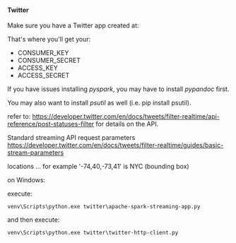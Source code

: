 #### Twitter

Make sure you have a Twitter app created at:

That's where you'll get your:

* CONSUMER_KEY
* CONSUMER_SECRET
* ACCESS_KEY
* ACCESS_SECRET

If you have issues installing _pyspark_, you may have to install _pypandoc_ first.

You may also want to install _psutil_ as well (i.e. pip install psutil).

refer to:
https://developer.twitter.com/en/docs/tweets/filter-realtime/api-reference/post-statuses-filter
for details on the API.

Standard streaming API request parameters
https://developer.twitter.com/en/docs/tweets/filter-realtime/guides/basic-stream-parameters

locations ... for example '-74,40,-73,41' is NYC (bounding box)

on Windows:

execute:
```shell script
venv\Scripts\python.exe twitter\apache-spark-streaming-app.py
 ```
and then execute:
```shell script
venv\Scripts\python.exe twitter\twitter-http-client.py
```

